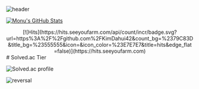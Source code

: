 ![header](https://capsule-render.vercel.app/api?type=waving&color=auto&height=300&section=header&text=Dahui-Kim%20&fontSize=90)

[![Monu's GitHub Stats](https://github-readme-stats.vercel.app/api?username=KimDahui42)](https://github.com/anuraghazra/github-readme-stats)
<div align=center>
	[![Hits](https://hits.seeyoufarm.com/api/count/incr/badge.svg?url=https%3A%2F%2Fgithub.com%2FKimDahui42&count_bg=%2379C83D&title_bg=%23555555&icon=&icon_color=%23E7E7E7&title=hits&edge_flat=false)](https://hits.seeyoufarm.com)	
  </div>
# Solved.ac Tier

![Solved.ac profile](http://mazassumnida.wtf/api/pastel/generate_badge?boj=kkddiiock)

![reversal](https://capsule-render.vercel.app/api?type=waving&reversal=true&color=gradient&rotate=-180)

